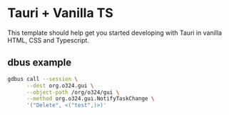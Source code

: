 # Tauri + Vanilla TS

This template should help get you started developing with Tauri in vanilla HTML, CSS and Typescript.

## dbus example

```bash
gdbus call --session \
      --dest org.o324.gui \
      --object-path /org/o324/gui \
      --method org.o324.gui.NotifyTaskChange \
      '("Delete", <("test",)>)'
```
